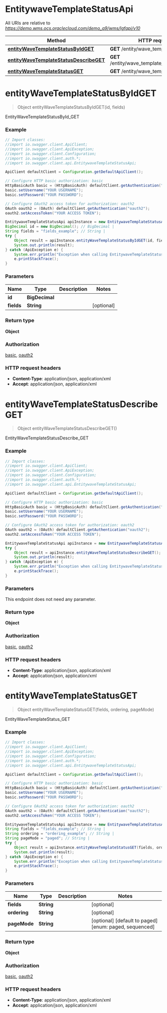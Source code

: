 # EntitywaveTemplateStatusApi

All URIs are relative to *https://demo.wms.ocs.oraclecloud.com/demo_a9/wms/lgfapi/v10*

Method | HTTP request | Description
------------- | ------------- | -------------
[**entityWaveTemplateStatusByIdGET**](EntitywaveTemplateStatusApi.md#entityWaveTemplateStatusByIdGET) | **GET** /entity/wave_template_status/{id} | EntityWaveTemplateStatusById_GET
[**entityWaveTemplateStatusDescribeGET**](EntitywaveTemplateStatusApi.md#entityWaveTemplateStatusDescribeGET) | **GET** /entity/wave_template_status/describe | EntityWaveTemplateStatusDescribe_GET
[**entityWaveTemplateStatusGET**](EntitywaveTemplateStatusApi.md#entityWaveTemplateStatusGET) | **GET** /entity/wave_template_status | EntityWaveTemplateStatus_GET


<a name="entityWaveTemplateStatusByIdGET"></a>
# **entityWaveTemplateStatusByIdGET**
> Object entityWaveTemplateStatusByIdGET(id, fields)

EntityWaveTemplateStatusById_GET



### Example
```java
// Import classes:
//import io.swagger.client.ApiClient;
//import io.swagger.client.ApiException;
//import io.swagger.client.Configuration;
//import io.swagger.client.auth.*;
//import io.swagger.client.api.EntitywaveTemplateStatusApi;

ApiClient defaultClient = Configuration.getDefaultApiClient();

// Configure HTTP basic authorization: basic
HttpBasicAuth basic = (HttpBasicAuth) defaultClient.getAuthentication("basic");
basic.setUsername("YOUR USERNAME");
basic.setPassword("YOUR PASSWORD");

// Configure OAuth2 access token for authorization: oauth2
OAuth oauth2 = (OAuth) defaultClient.getAuthentication("oauth2");
oauth2.setAccessToken("YOUR ACCESS TOKEN");

EntitywaveTemplateStatusApi apiInstance = new EntitywaveTemplateStatusApi();
BigDecimal id = new BigDecimal(); // BigDecimal | 
String fields = "fields_example"; // String | 
try {
    Object result = apiInstance.entityWaveTemplateStatusByIdGET(id, fields);
    System.out.println(result);
} catch (ApiException e) {
    System.err.println("Exception when calling EntitywaveTemplateStatusApi#entityWaveTemplateStatusByIdGET");
    e.printStackTrace();
}
```

### Parameters

Name | Type | Description  | Notes
------------- | ------------- | ------------- | -------------
 **id** | **BigDecimal**|  |
 **fields** | **String**|  | [optional]

### Return type

**Object**

### Authorization

[basic](../README.md#basic), [oauth2](../README.md#oauth2)

### HTTP request headers

 - **Content-Type**: application/json, application/xml
 - **Accept**: application/json, application/xml

<a name="entityWaveTemplateStatusDescribeGET"></a>
# **entityWaveTemplateStatusDescribeGET**
> Object entityWaveTemplateStatusDescribeGET()

EntityWaveTemplateStatusDescribe_GET



### Example
```java
// Import classes:
//import io.swagger.client.ApiClient;
//import io.swagger.client.ApiException;
//import io.swagger.client.Configuration;
//import io.swagger.client.auth.*;
//import io.swagger.client.api.EntitywaveTemplateStatusApi;

ApiClient defaultClient = Configuration.getDefaultApiClient();

// Configure HTTP basic authorization: basic
HttpBasicAuth basic = (HttpBasicAuth) defaultClient.getAuthentication("basic");
basic.setUsername("YOUR USERNAME");
basic.setPassword("YOUR PASSWORD");

// Configure OAuth2 access token for authorization: oauth2
OAuth oauth2 = (OAuth) defaultClient.getAuthentication("oauth2");
oauth2.setAccessToken("YOUR ACCESS TOKEN");

EntitywaveTemplateStatusApi apiInstance = new EntitywaveTemplateStatusApi();
try {
    Object result = apiInstance.entityWaveTemplateStatusDescribeGET();
    System.out.println(result);
} catch (ApiException e) {
    System.err.println("Exception when calling EntitywaveTemplateStatusApi#entityWaveTemplateStatusDescribeGET");
    e.printStackTrace();
}
```

### Parameters
This endpoint does not need any parameter.

### Return type

**Object**

### Authorization

[basic](../README.md#basic), [oauth2](../README.md#oauth2)

### HTTP request headers

 - **Content-Type**: application/json, application/xml
 - **Accept**: application/json, application/xml

<a name="entityWaveTemplateStatusGET"></a>
# **entityWaveTemplateStatusGET**
> Object entityWaveTemplateStatusGET(fields, ordering, pageMode)

EntityWaveTemplateStatus_GET



### Example
```java
// Import classes:
//import io.swagger.client.ApiClient;
//import io.swagger.client.ApiException;
//import io.swagger.client.Configuration;
//import io.swagger.client.auth.*;
//import io.swagger.client.api.EntitywaveTemplateStatusApi;

ApiClient defaultClient = Configuration.getDefaultApiClient();

// Configure HTTP basic authorization: basic
HttpBasicAuth basic = (HttpBasicAuth) defaultClient.getAuthentication("basic");
basic.setUsername("YOUR USERNAME");
basic.setPassword("YOUR PASSWORD");

// Configure OAuth2 access token for authorization: oauth2
OAuth oauth2 = (OAuth) defaultClient.getAuthentication("oauth2");
oauth2.setAccessToken("YOUR ACCESS TOKEN");

EntitywaveTemplateStatusApi apiInstance = new EntitywaveTemplateStatusApi();
String fields = "fields_example"; // String | 
String ordering = "ordering_example"; // String | 
String pageMode = "paged"; // String | 
try {
    Object result = apiInstance.entityWaveTemplateStatusGET(fields, ordering, pageMode);
    System.out.println(result);
} catch (ApiException e) {
    System.err.println("Exception when calling EntitywaveTemplateStatusApi#entityWaveTemplateStatusGET");
    e.printStackTrace();
}
```

### Parameters

Name | Type | Description  | Notes
------------- | ------------- | ------------- | -------------
 **fields** | **String**|  | [optional]
 **ordering** | **String**|  | [optional]
 **pageMode** | **String**|  | [optional] [default to paged] [enum: paged, sequenced]

### Return type

**Object**

### Authorization

[basic](../README.md#basic), [oauth2](../README.md#oauth2)

### HTTP request headers

 - **Content-Type**: application/json, application/xml
 - **Accept**: application/json, application/xml

